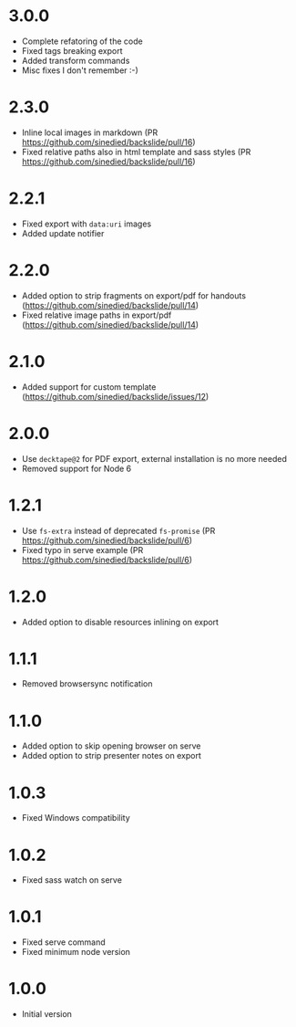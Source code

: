 # 3.0.0
- Complete refatoring of the code
- Fixed </script> tags breaking export
- Added transform commands
- Misc fixes I don't remember :-)

# 2.3.0
- Inline local images in markdown (PR https://github.com/sinedied/backslide/pull/16)
- Fixed relative paths also in html template and sass styles (PR https://github.com/sinedied/backslide/pull/16)

# 2.2.1
- Fixed export with `data:uri` images
- Added update notifier

# 2.2.0
- Added option to strip fragments on export/pdf for handouts (https://github.com/sinedied/backslide/pull/14)
- Fixed relative image paths in export/pdf (https://github.com/sinedied/backslide/pull/14)

# 2.1.0
- Added support for custom template (https://github.com/sinedied/backslide/issues/12)

# 2.0.0
- Use `decktape@2` for PDF export, external installation is no more needed
- Removed support for Node 6

# 1.2.1
- Use `fs-extra` instead of deprecated `fs-promise` (PR https://github.com/sinedied/backslide/pull/6)
- Fixed typo in serve example (PR https://github.com/sinedied/backslide/pull/6)

# 1.2.0
- Added option to disable resources inlining on export

# 1.1.1
- Removed browsersync notification

# 1.1.0
- Added option to skip opening browser on serve
- Added option to strip presenter notes on export

# 1.0.3
- Fixed Windows compatibility

# 1.0.2
- Fixed sass watch on serve

# 1.0.1
- Fixed serve command
- Fixed minimum node version

# 1.0.0
- Initial version